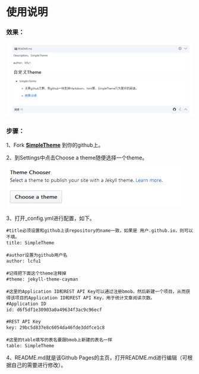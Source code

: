 # 使用说明

### 效果：

![SimpleTheme](https://raw.githubusercontent.com/lcfu1/Image/master/Use/SimpleTheme.PNG)

### 步骤：

1、Fork **[SimpleTheme](https://github.com/lcfu1/SimpleTheme)** 到你的github上。

2、到Settings中点击Choose a theme随便选择一个theme。

![SimpleTheme-Theme](https://raw.githubusercontent.com/lcfu1/Image/master/Use/SimpleTheme-Theme.png)

3、打开_config.yml进行配置，如下。

```
#title必须设置和github上该repository的name一致，如果是 用户.github.io，则可以不填。
title: SimpleTheme

#author设置为github用户名
author: lcfu1

#记得把下面这个theme注释掉
#theme: jekyll-theme-cayman

#这里的Application ID和REST API Key可以通过注册bmob，然后新建一个项目，从而获得该项目的Application ID和REST API Key，用于统计文章阅读次数。
#Application ID
id: d6f5df1e30903a0a49634f3ac9c96ecf

#REST API Key
key: 29bc5d837e8c6054da46fde3ddfce1c8

#这里的table填写的表名要跟bmob上新建的表名一样
table: SimpleTheme
```

4、README.md就是该Github Pages的主页，打开README.md进行编辑（可根据自己的需要进行修改）。
